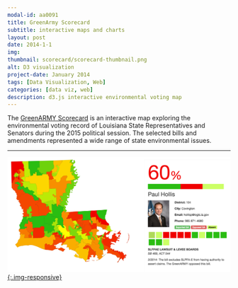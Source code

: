 ```yaml
---
modal-id: aa0091
title: GreenArmy Scorecard
subtitle: interactive maps and charts
layout: post
date: 2014-1-1
img:
thumbnail: scorecard/scorecard-thumbnail.png
alt: D3 visualization
project-date: January 2014
tags: [Data Visualization, Web]
categories: [data viz, web]
description: d3.js interactive environmental voting map
---
```



The [GreenARMY Scorecard](https://jdeboi.com/GreenArmy-Scorecard/) is an interactive map exploring the environmental voting record of Louisiana State Representatives and Senators during the 2015 political session. The selected bills and amendments represented a wide range of state environmental issues.

---

[![D3 scorecard](/img/portfolio/scorecard/scorecard.png){:.img-responsive}](https://jdeboi.com/GreenArmy-Scorecard/)
